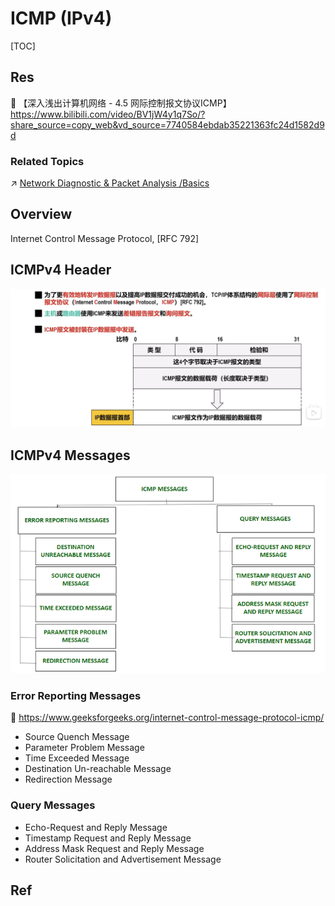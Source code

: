 # ICMP (IPv4)

[TOC]



## Res
🔗 【深入浅出计算机网络 - 4.5 网际控制报文协议ICMP】 https://www.bilibili.com/video/BV1jW4y1q7So/?share_source=copy_web&vd_source=7740584ebdab35221363fc24d1582d9d

### Related Topics
↗ [Network Diagnostic & Packet Analysis /Basics](../../../../../../../🥷🏼%20Operating%20System%20(Engineering)/Linux%20(Derived%20From%20UNIX%20Family)/Free%20Software/Network%20Management/Network%20Diagnostic%20&%20Packet%20Analysis.md#Basics)



## Overview
Internet Control Message Protocol, [RFC 792]



## ICMPv4 Header
![](../../../../../../../../../Assets/Pics/Screenshot%202022-11-26%20at%204.24.22%20PM.png)



## ICMPv4 Messages
![](../../../../../../../../../Assets/Pics/icmp-660x418.png)


### Error Reporting Messages
🔗 https://www.geeksforgeeks.org/internet-control-message-protocol-icmp/

- Source Quench Message
- Parameter Problem Message
- Time Exceeded Message
- Destination Un-reachable Message
- Redirection Message


### Query Messages
- Echo-Request and Reply Message
- Timestamp Request and Reply Message
- Address Mask Request and Reply Message
- Router Solicitation and Advertisement Message



## Ref
[ping命令基于ICMP协议的返回信息分析]: https://www.cnblogs.com/buzhidao1/p/11937020.html

